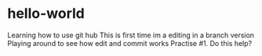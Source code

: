 # hello-world
Learning how to use git hub 
This is first time im a editing in a branch version
Playing around to see how edit and commit works
Practise #1. Do this help?
